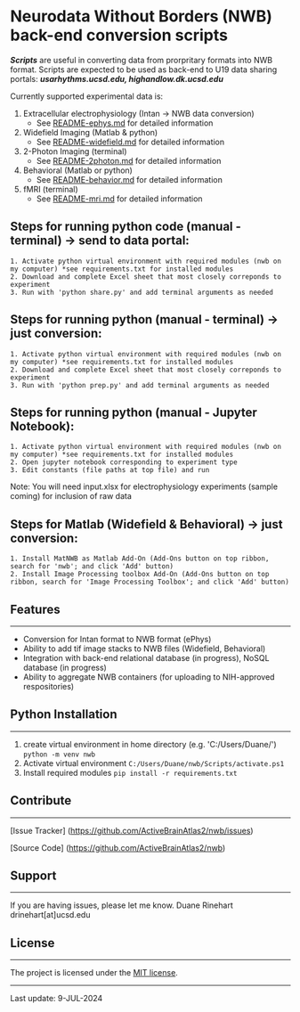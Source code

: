 # **Neurodata Without Borders (NWB) back-end conversion scripts**

***Scripts*** are useful in converting data from prorpritary formats into NWB format.  Scripts are expected to be used as back-end to U19 data sharing portals: ***usarhythms.ucsd.edu, highandlow.dk.ucsd.edu***

Currently supported experimental data is:
1. Extracellular electrophysiology (Intan -> NWB data conversion)
    + See [README-ephys.md](README-ephys.md) for detailed information
2. Widefield Imaging (Matlab & python)
    + See [README-widefield.md](README-widefield.md) for detailed information
3. 2-Photon Imaging (terminal)
   + See [README-2photon.md](README-2photon.md) for detailed information
4. Behavioral (Matlab or python)
    + See [README-behavior.md](README-behavior.md) for detailed information
5. fMRI (terminal)
   + See [README-mri.md](README-mri.md) for detailed information

## Steps for running python code (manual - terminal) -> send to data portal:

    1. Activate python virtual environment with required modules (nwb on my computer) *see requirements.txt for installed modules
    2. Download and complete Excel sheet that most closely correponds to experiment
    3. Run with 'python share.py' and add terminal arguments as needed

## Steps for running python (manual - terminal) -> just conversion:

    1. Activate python virtual environment with required modules (nwb on my computer) *see requirements.txt for installed modules
    2. Download and complete Excel sheet that most closely correponds to experiment
    3. Run with 'python prep.py' and add terminal arguments as needed

## Steps for running python (manual - Jupyter Notebook):

    1. Activate python virtual environment with required modules (nwb on my computer) *see requirements.txt for installed modules
    2. Open jupyter notebook corresponding to experiment type
    3. Edit constants (file paths at top file) and run

Note: You will need input.xlsx for electrophysiology experiments (sample coming) for inclusion of raw data

## Steps for Matlab (Widefield & Behavioral) -> just conversion:

    1. Install MatNWB as Matlab Add-On (Add-Ons button on top ribbon, search for 'nwb'; and click 'Add' button)
    2. Install Image Processing toolbox Add-On (Add-Ons button on top ribbon, search for 'Image Processing Toolbox'; and click 'Add' button)

## Features

---

- Conversion for Intan format to NWB format (ePhys)
- Ability to add tif image stacks to NWB files (Widefield, Behavioral)
- Integration with back-end relational database (in progress), NoSQL database (in progress)
- Ability to aggregate NWB containers (for uploading to NIH-approved respositories)

## Python Installation

---

1. create virtual environment in home directory (e.g. 'C:/Users/Duane/')
`python -m venv nwb`
2. Activate virtual environment
`C:/Users/Duane/nwb/Scripts/activate.ps1`
3. Install required modules
`pip install -r requirements.txt`

## Contribute

---

[Issue Tracker] (https://github.com/ActiveBrainAtlas2/nwb/issues)

[Source Code] (https://github.com/ActiveBrainAtlas2/nwb)

## Support

---

If you are having issues, please let me know.
Duane Rinehart
drinehart[at]ucsd.edu

## License

---
The project is licensed under the [MIT license](https://mit-license.org/).

---
Last update: 9-JUL-2024